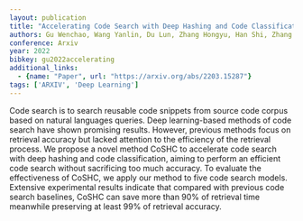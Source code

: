 ```yaml
---
layout: publication
title: "Accelerating Code Search with Deep Hashing and Code Classification"
authors: Gu Wenchao, Wang Yanlin, Du Lun, Zhang Hongyu, Han Shi, Zhang Dongmei, Lyu Michael R.
conference: Arxiv
year: 2022
bibkey: gu2022accelerating
additional_links:
  - {name: "Paper", url: "https://arxiv.org/abs/2203.15287"}
tags: ['ARXIV', 'Deep Learning']
---
```

Code search is to search reusable code snippets from source code corpus based on natural languages queries. Deep learning-based methods of code search have shown promising results. However, previous methods focus on retrieval accuracy but lacked attention to the efficiency of the retrieval process. We propose a novel method CoSHC to accelerate code search with deep hashing and code classification, aiming to perform an efficient code search without sacrificing too much accuracy. To evaluate the effectiveness of CoSHC, we apply our method to five code search models. Extensive experimental results indicate that compared with previous code search baselines, CoSHC can save more than 90% of retrieval time meanwhile preserving at least 99% of retrieval accuracy.